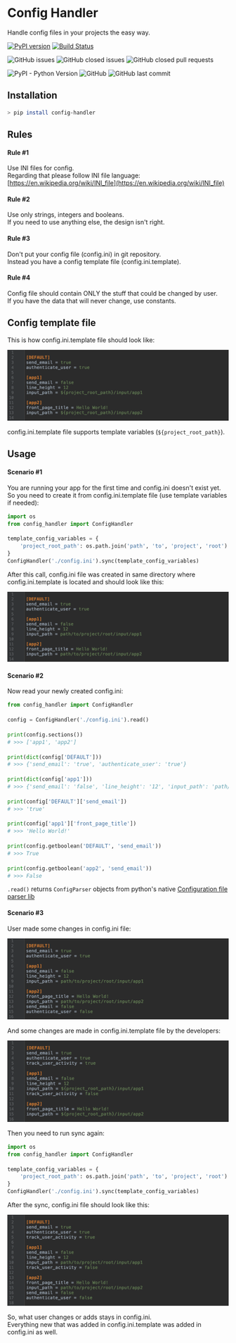 # Config Handler

Handle config files in your projects the easy way.

[![PyPI version](https://badge.fury.io/py/config-handler.svg)](https://badge.fury.io/py/config-handler)
[![Build Status](https://travis-ci.com/amphinicy/config-handler.svg?branch=master)](https://travis-ci.com/amphinicy/config-handler)

![GitHub issues](https://img.shields.io/github/issues/amphinicy/config-handler.svg)
![GitHub closed issues](https://img.shields.io/github/issues-closed/amphinicy/config-handler.svg)
![GitHub closed pull requests](https://img.shields.io/github/issues-pr-closed/amphinicy/config-handler.svg)

![PyPI - Python Version](https://img.shields.io/pypi/pyversions/Marine-Traffic-API.svg)
![GitHub](https://img.shields.io/github/license/amphinicy/config-handler.svg?color=blue)
![GitHub last commit](https://img.shields.io/github/last-commit/amphinicy/config-handler.svg?color=blue)

## Installation

```bash
> pip install config-handler
```

## Rules

#### Rule #1  
Use INI files for config.  
Regarding that please follow INI file language: [https://en.wikipedia.org/wiki/INI_file](https://en.wikipedia.org/wiki/INI_file)

#### Rule #2  
Use only strings, integers and booleans.  
If you need to use anything else, the design isn't right.

#### Rule #3  
Don't put your config file (config.ini) in git repository.  
Instead you have a config template file (config.ini.template).

#### Rule #4  
Config file should contain ONLY the stuff that could be changed by user.  
If you have the data that will never change, use constants.

## Config template file

This is how config.ini.template file should look like:  

![Config template file](docs/images/config_template_file_1.png)

config.ini.template file supports template variables (`${project_root_path}`).

## Usage

#### Scenario #1  

You are running your app for the first time and config.ini doesn't exist yet.  
So you need to create it from config.ini.template file (use template variables if needed):

```python
import os
from config_handler import ConfigHandler

template_config_variables = {
    'project_root_path': os.path.join('path', 'to', 'project', 'root')
}
ConfigHandler('./config.ini').sync(template_config_variables)
``` 
 
After this call, config.ini file was created in same directory where config.ini.template is located and should look like this:

![Config file](docs/images/config_file_1.png)

#### Scenario #2  

Now read your newly created config.ini: 
  
```python
from config_handler import ConfigHandler

config = ConfigHandler('./config.ini').read()

print(config.sections())
# >>> ['app1', 'app2']

print(dict(config['DEFAULT']))
# >>> {'send_email': 'true', 'authenticate_user': 'true'}

print(dict(config['app1']))
# >>> {'send_email': 'false', 'line_height': '12', 'input_path': 'path/to/project/root/input/app1', 'authenticate_user': 'true'}

print(config['DEFAULT']['send_email'])
# >>> 'true'

print(config['app1']['front_page_title'])
# >>> 'Hello World!'

print(config.getboolean('DEFAULT', 'send_email'))
# >>> True

print(config.getboolean('app2', 'send_email'))
# >>> False
``` 
 
`.read()` returns `ConfigParser` objects from python's native [Configuration file parser lib](https://docs.python.org/3/library/configparser.html)  

#### Scenario #3  

User made some changes in config.ini file:  

![Config file](docs/images/config_file_2.png)

And some changes are made in config.ini.template file by the developers:

![Config template file](docs/images/config_template_file_2.png)  

Then you need to run sync again:  

```python
import os
from config_handler import ConfigHandler

template_config_variables = {
    'project_root_path': os.path.join('path', 'to', 'project', 'root')
}
ConfigHandler('./config.ini').sync(template_config_variables)
```  

After the sync, config.ini file should look like this:  

![Config file](docs/images/config_file_3.png)  

So, what user changes or adds stays in config.ini.  
Everything new that was added in config.ini.template was added in config.ini as well.
